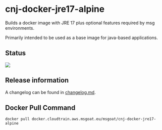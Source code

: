 # cnj-docker-jre17-alpine

Builds a docker image with JRE 17 plus optional features required by msg environments.

Primarily intended to be used as a base image for java-based applications. 

## Status

![](https://codebuild.eu-west-1.amazonaws.com/badges?uuid=eyJlbmNyeXB0ZWREYXRhIjoiR05DUDh5Z293SE9BS1M0ejRldFBJRjFnV0hzTFhSTVpMUXh1NVJCc2tkbEd6enYxMU1kQWJURkRtZUVKemx1U3RFem5KNFRxZGg4ako2YTFWYUh4UzlZPSIsIml2UGFyYW1ldGVyU3BlYyI6IkxDRlcwNFE5cHdmZTF3aHYiLCJtYXRlcmlhbFNldFNlcmlhbCI6MX0%3D&branch=main)

## Release information

A changelog can be found in [changelog.md](changelog.md).

## Docker Pull Command
`docker pull docker.cloudtrain.aws.msgoat.eu/msgoat/cnj-docker-jre17-alpine`
